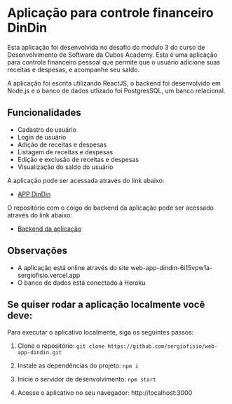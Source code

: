 # Aplicação para controle financeiro DinDin

Esta aplicação foi desenvolvida no desafio do módulo 3 do curso de Desenvolvimento de Software da Cubos Academy. Esta é uma aplicação para controle financeiro pessoal que permite que o usuário adicione suas receitas e despesas, e acompanhe seu saldo.

A aplicação foi escrita utilizando ReactJS, o backend foi desenvolvido em Node.js e o banco de dados utlizado foi  PostgresSQL, um banco relacional.

## Funcionalidades

- Cadastro de usuário
- Login de usuário
- Adição de receitas e despesas
- Listagem de receitas e despesas
- Edição e exclusão de receitas e despesas
- Visualização do saldo do usuário

A aplicação pode ser acessada através do link abaixo:

- <a href="[https://web-app-dindin.vercel.app/](https://dindin-gilt.vercel.app/)" target="_blank">APP DinDin</a>

O repositório com o cóigo do backend da aplicação pode ser acessado através do link abaixo:

- <a href="https://github.com/sergiofisio/server-app-dindin" target="_blank">Backend da aplicação</a>

## Observações

- A aplicação está online através do site web-app-dindin-6i15vpw1a-sergiofisio.vercel.app
- O banco de dados está conectado à Heroku

## Se quiser rodar a aplicação localmente você deve:

Para executar o aplicativo localmente, siga os seguintes passos:

1. Clone o repositório: `git clone https://github.com/sergiofisio/web-app-dindin.git`

2. Instale as dependências do projeto: `npm i`

3. Inicie o servidor de desenvolvimento: `npm start`

4. Acesse o aplicativo no seu navegador: http://localhost:3000
